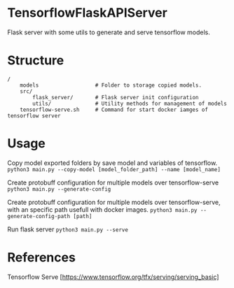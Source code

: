 # TensorflowFlaskAPIServer
Flask server with some utils to generate and serve tensorflow models.

# Structure

    /
        models                  # Folder to storage copied models.
        src/
            flask_server/       # Flask server init configuration
            utils/              # Utility methods for management of models
        tensorflow-serve.sh     # Command for start docker iamges of tensorflow server

# Usage

Copy model exported folders by save model and variables of tensorflow.
`python3 main.py --copy-model [model_folder_path] --name [model_name]`

Create protobuff configuration for multiple models over tensorflow-serve
`python3 main.py --generate-config`

Create protobuff configuration for multiple models over tensorflow-serve, with an specific path
usefull with docker images.
`python3 main.py --generate-config-path [path]`

Run flask server
`python3 main.py --serve`

# References

Tensorflow Serve [https://www.tensorflow.org/tfx/serving/serving_basic]
